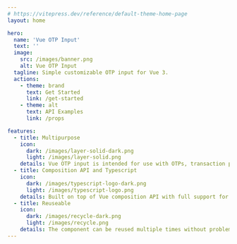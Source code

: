 ```yaml
---
# https://vitepress.dev/reference/default-theme-home-page
layout: home

hero:
  name: 'Vue OTP Input'
  text: ''
  image:
    src: /images/banner.png
    alt: Vue OTP Input
  tagline: Simple customizable OTP input for Vue 3.
  actions:
    - theme: brand
      text: Get Started
      link: /get-started
    - theme: alt
      text: API Examples
      link: /props

features:
  - title: Multipurpose
    icon:
      dark: /images/layer-solid-dark.png
      light: /images/layer-solid.png
    details: Vue OTP input is intended for use with OTPs, transaction pins, and passwords.
  - title: Composition API and Typescript
    icon:
      dark: /images/typescript-logo-dark.png
      light: /images/typescript-logo.png
    details: Built on top of Vue composition API with full support for Typescript.
  - title: Reuseable
    icon:
      dark: /images/recycle-dark.png
      light: /images/recycle.png
    details: The component can be reused multiple times without problems on the same page.
---
```

